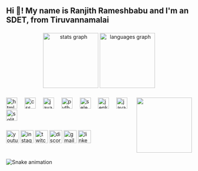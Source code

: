 <h2 align="left">Hi 👋! My name is Ranjith Rameshbabu and I'm an SDET, from Tiruvannamalai </h2>

###

<div align="center">
  <img src="https://github-readme-stats.vercel.app/api?username=maurodesouza&hide_title=false&hide_rank=false&show_icons=true&include_all_commits=true&count_private=true&disable_animations=false&theme=dracula&locale=en&hide_border=false" height="150" alt="stats graph"  />
  <img src="https://github-readme-stats.vercel.app/api/top-langs?username=maurodesouza&locale=en&hide_title=false&layout=compact&card_width=320&langs_count=5&theme=dracula&hide_border=false" height="150" alt="languages graph"  />
</div>

###

<img align="right" height="150" src="https://res.cloudinary.com/de7z1bfwy/image/upload/v1715072064/jly0gzcsvbspum5hqmib.jpg"  />

###

<div align="left">
  <img src="https://cdn.jsdelivr.net/gh/devicons/devicon/icons/html5/html5-original.svg" height="30" alt="html5 logo"  />
  <img width="12" />
  <img src="https://cdn.jsdelivr.net/gh/devicons/devicon/icons/css3/css3-original.svg" height="30" alt="css logo"  />
  <img width="12" />
  <img src="https://cdn.jsdelivr.net/gh/devicons/devicon/icons/javascript/javascript-original.svg" height="30" alt="javascript logo"  />
  <img width="12" />
  <img src="https://cdn.jsdelivr.net/gh/devicons/devicon/icons/python/python-original.svg" height="30" alt="python logo"  />
  <img width="12" />
  <img src="https://www.google.com/url?sa=i&url=https%3A%2F%2Ficonduck.com%2Ficons%2F27926%2Fselenium&psig=AOvVaw1xkwwvLpgztIy_tDoO32-8&ust=1715157744128000&source=images&cd=vfe&opi=89978449&ved=0CBIQjRxqFwoTCMDg0dOS-4UDFQAAAAAdAAAAABAI" height="30" alt="selenium logo"  />
  <img width="12" />
  <img src="https://www.google.com/url?sa=i&url=https%3A%2F%2Flogowik.com%2Fjenkins-vector-logo-4531.html&psig=AOvVaw2N5zlKmeThD1pd42BiV1wX&ust=1715157829004000&source=images&cd=vfe&opi=89978449&ved=0CBIQjRxqFwoTCPielI2T-4UDFQAAAAAdAAAAABAI" height="30" alt="jenkins logo"  />
  <img width="12" />

  <img src="https://www.google.com/url?sa=i&url=https%3A%2F%2Flogowik.com%2Fjava-vector-logo-1028.html&psig=AOvVaw1SSjc1qsw7vzwbDF76gscO&ust=1715158154932000&source=images&cd=vfe&opi=89978449&ved=0CBIQjRxqFwoTCOjH75aU-4UDFQAAAAAdAAAAABAE" height="30" alt="java logo"  />
  <img width="12" />

  <img src="https://www.google.com/url?sa=i&url=https%3A%2F%2Ficonscout.com%2Ffree-icon%2Fsqlite&psig=AOvVaw3EVi8ktG1Y1yPMzuEDqf74&ust=1715158241733000&source=images&cd=vfe&opi=89978449&ved=0CBIQjRxqFwoTCNicjMGU-4UDFQAAAAAdAAAAABAE" height="30" alt="sqlite logo"  />
  <img width="12" />
  
</div>


###

<div align="left">
  <img src="https://img.shields.io/static/v1?message=Youtube&logo=youtube&label=&color=FF0000&logoColor=white&labelColor=&style=for-the-badge" height="35" alt="youtube logo"  />
  <img src="https://img.shields.io/static/v1?message=Instagram&logo=instagram&label=&color=E4405F&logoColor=white&labelColor=&style=for-the-badge" height="35" alt="instagram logo"  />
  <img src="https://img.shields.io/static/v1?message=Twitch&logo=twitch&label=&color=9146FF&logoColor=white&labelColor=&style=for-the-badge" height="35" alt="twitch logo"  />
  <img src="https://img.shields.io/static/v1?message=Discord&logo=discord&label=&color=7289DA&logoColor=white&labelColor=&style=for-the-badge" height="35" alt="discord logo"  />
  <img src="https://img.shields.io/static/v1?message=Gmail&logo=gmail&label=&color=D14836&logoColor=white&labelColor=&style=for-the-badge" height="35" alt="gmail logo"  />
  <img src="https://img.shields.io/static/v1?message=LinkedIn&logo=linkedin&label=&color=0077B5&logoColor=white&labelColor=&style=for-the-badge" height="35" alt="linkedin logo"  />
</div>

###

<br clear="both">

<img src="https://raw.githubusercontent.com/maurodesouza/maurodesouza/output/snake.svg" alt="Snake animation" />

###
